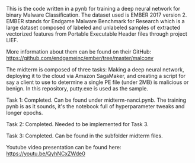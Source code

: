 This is the code written in a pynb for training a deep neural network for binary Malware Classification. 
The dataset used is EMBER 2017 version 2. EMBER stands for Endgame Malware Benchmark for Research which is a large dataset composed
of labeled and unlabeled samples of extracted vectorized features from Portable Executable Header files through project LIEF.

More information about them can be found on their GitHub:
https://github.com/endgameinc/ember/tree/master/malconv

The midterm is composed of three tasks: Making a deep neural network, deploying it to the cloud via Amazon SagaMaker, and creating a script
for say a client to use to determine a single PE file (under 2MB) is malicious or benign. In this repository, putty.exe is used as the
sample.

Task 1: Completed. Can be found under midterm-nanci.pynb. The training pynb is as it sounds, it's the notebook full of hyperparameter tweaks and longer epochs.

Task 2: Completed. Needed to be implemented for Task 3.

Task 3: Completed. Can be found in the subfolder midterm files.

Youtube video presentation can be found here:
https://youtu.be/QyhNCxZWde0
